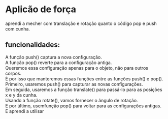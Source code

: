 # Aplicão de força
aprendi a mecher com translação e rotação quanto o código pop e push com cunha.
## funcionalidades:
A função push() captura a nova configuração.<br> A função pop() reverte para a configuração antiga.<br> Queremos essa configuração apenas para o objeto, não para outros corpos.<br> É por isso que manteremos essas funções entre as funções push() e pop().<br> Primeiro, usaremos push() para capturar as novas configurações.<br>Em seguida, usaremos a função translate() para passá-lo para as posições x e y da cunha.<br> Usando a função rotate(), vamos fornecer o ângulo de rotação.<br> E por último, usemfunção pop() para voltar para as configurações antigas.<br> E aprendi a utilisar 

